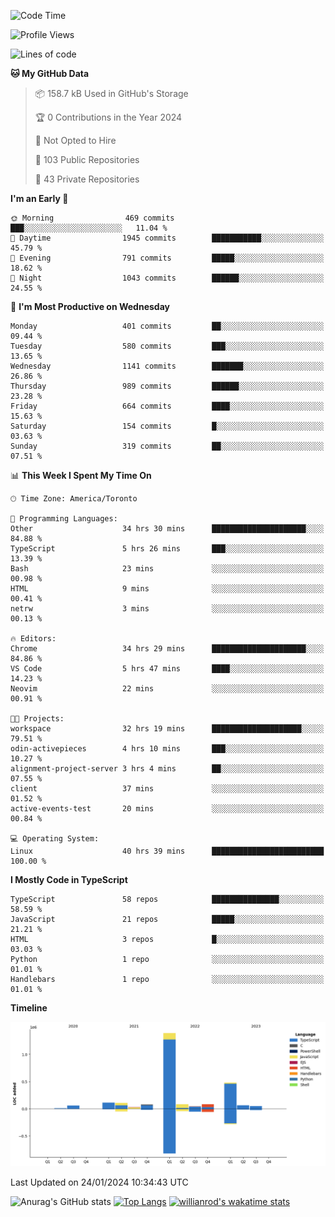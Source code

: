 <!--START_SECTION:waka-->
![Code Time](http://img.shields.io/badge/Code%20Time-1%2C110%20hrs%201%20min-blue)

![Profile Views](http://img.shields.io/badge/Profile%20Views-6-blue)

![Lines of code](https://img.shields.io/badge/From%20Hello%20World%20I%27ve%20Written-2.6%20million%20lines%20of%20code-blue)

**🐱 My GitHub Data** 

> 📦 158.7 kB Used in GitHub's Storage 
 > 
> 🏆 0 Contributions in the Year 2024
 > 
> 🚫 Not Opted to Hire
 > 
> 📜 103 Public Repositories 
 > 
> 🔑 43 Private Repositories 
 > 
**I'm an Early 🐤** 

```text
🌞 Morning                469 commits         ███░░░░░░░░░░░░░░░░░░░░░░   11.04 % 
🌆 Daytime                1945 commits        ███████████░░░░░░░░░░░░░░   45.79 % 
🌃 Evening                791 commits         █████░░░░░░░░░░░░░░░░░░░░   18.62 % 
🌙 Night                  1043 commits        ██████░░░░░░░░░░░░░░░░░░░   24.55 % 
```
📅 **I'm Most Productive on Wednesday** 

```text
Monday                   401 commits         ██░░░░░░░░░░░░░░░░░░░░░░░   09.44 % 
Tuesday                  580 commits         ███░░░░░░░░░░░░░░░░░░░░░░   13.65 % 
Wednesday                1141 commits        ███████░░░░░░░░░░░░░░░░░░   26.86 % 
Thursday                 989 commits         ██████░░░░░░░░░░░░░░░░░░░   23.28 % 
Friday                   664 commits         ████░░░░░░░░░░░░░░░░░░░░░   15.63 % 
Saturday                 154 commits         █░░░░░░░░░░░░░░░░░░░░░░░░   03.63 % 
Sunday                   319 commits         ██░░░░░░░░░░░░░░░░░░░░░░░   07.51 % 
```


📊 **This Week I Spent My Time On** 

```text
🕑︎ Time Zone: America/Toronto

💬 Programming Languages: 
Other                    34 hrs 30 mins      █████████████████████░░░░   84.88 % 
TypeScript               5 hrs 26 mins       ███░░░░░░░░░░░░░░░░░░░░░░   13.39 % 
Bash                     23 mins             ░░░░░░░░░░░░░░░░░░░░░░░░░   00.98 % 
HTML                     9 mins              ░░░░░░░░░░░░░░░░░░░░░░░░░   00.41 % 
netrw                    3 mins              ░░░░░░░░░░░░░░░░░░░░░░░░░   00.13 % 

🔥 Editors: 
Chrome                   34 hrs 29 mins      █████████████████████░░░░   84.86 % 
VS Code                  5 hrs 47 mins       ████░░░░░░░░░░░░░░░░░░░░░   14.23 % 
Neovim                   22 mins             ░░░░░░░░░░░░░░░░░░░░░░░░░   00.91 % 

🐱‍💻 Projects: 
workspace                32 hrs 19 mins      ████████████████████░░░░░   79.51 % 
odin-activepieces        4 hrs 10 mins       ███░░░░░░░░░░░░░░░░░░░░░░   10.27 % 
alignment-project-server 3 hrs 4 mins        ██░░░░░░░░░░░░░░░░░░░░░░░   07.55 % 
client                   37 mins             ░░░░░░░░░░░░░░░░░░░░░░░░░   01.52 % 
active-events-test       20 mins             ░░░░░░░░░░░░░░░░░░░░░░░░░   00.84 % 

💻 Operating System: 
Linux                    40 hrs 39 mins      █████████████████████████   100.00 % 
```

**I Mostly Code in TypeScript** 

```text
TypeScript               58 repos            ███████████████░░░░░░░░░░   58.59 % 
JavaScript               21 repos            █████░░░░░░░░░░░░░░░░░░░░   21.21 % 
HTML                     3 repos             █░░░░░░░░░░░░░░░░░░░░░░░░   03.03 % 
Python                   1 repo              ░░░░░░░░░░░░░░░░░░░░░░░░░   01.01 % 
Handlebars               1 repo              ░░░░░░░░░░░░░░░░░░░░░░░░░   01.01 % 
```



**Timeline**

![Lines of Code chart](https://raw.githubusercontent.com/wise-introvert/wise-introvert/master/assets/bar_graph.png)


 Last Updated on 24/01/2024 10:34:43 UTC
<!--END_SECTION:waka-->

![Anurag's GitHub stats](https://github-readme-stats.vercel.app/api?username=wise-introvert&count_private=true&show_icons=true)
[![Top Langs](https://github-readme-stats.vercel.app/api/top-langs/?username=wise-introvert&langs_count=10)](https://github.com/anuraghazra/github-readme-stats)
[![willianrod's wakatime stats](https://github-readme-stats.vercel.app/api/wakatime?username=wiseintrovert)](https://github.com/anuraghazra/github-readme-stats)
